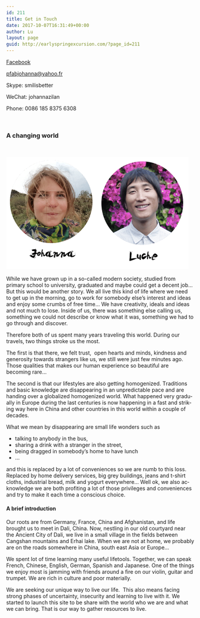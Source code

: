 ```yaml
---
id: 211
title: Get in Touch
date: 2017-10-07T16:31:49+00:00
author: Lu
layout: page
guid: http://earlyspringexcursion.com/?page_id=211
---
```


[Facebook](http://www.facebook.com/pfabjohanna)

<pfabjohanna@yahoo.fr>

Skype: smilisbetter

WeChat: johannazilan

Phone: 0086 185 8375 6308

&nbsp;

### A changing world

&nbsp;

 <img src="/images/uploads/2017/10/20170718_115840-240x300.png" alt="" /><img src="/images/uploads/2017/10/CLA0676-249x300.png" alt="" />

While we have grown up in a so-called modern society, studied from primary school to university, graduated and maybe could get a decent job&#8230; But this would be another story. We all live this kind of life where we need to <span lang="EN-US">get up in the morning, go to work for somebody else&#8217;s interest and ideas and enjoy some crumbs of free time..</span><span lang="EN-US">. We have creativity, ideals and ideas and not much to lose. Inside of us, there was</span><span lang="EN-US"> something else calling us, something we could not describe or know what it was, something we had to go through and discover. </span>

<span lang="EN-US">Therefore both of us spent many years traveling this world. </span>During our travels, two things stroke us the most.

The first is that there, we felt trust,  open hearts and minds, kindness and generosity towards strangers like us, we still were just few minutes ago. Those qualities that makes our human experience so beautiful are becoming rare&#8230;

The second is that o<span lang="EN-US">ur lifestyles are also getting homogenized.</span> T<span lang="EN-US">raditions and basic knowledge are disappearing in an unpredictable pace and are handing over a globalized homogenized world. What happened very gradually in Europe during the last centuries is now happening in a fast and striking way here in China and other countries in this world within a couple of decades.</span>

 <span lang="EN-US">What we mean by disappearing are small life wonders such as </span>

  * <span lang="EN-US">talking to anybody in the bus, </span>
  * <span lang="EN-US">sharing a drink with a stranger in the street, </span>
  * <span lang="EN-US">being dragged in somebody&#8217;s home to have lunch</span>
  * <span lang="EN-US">&#8230; </span>

<span lang="EN-US">and this is replaced by a lot of conveniences so we are numb to this loss. Replaced by home delivery services, big grey buildings, jeans and t-shirt cloths, industrial bread, milk and yogurt everywhere&#8230; Well ok, we also acknowledge we are both profiting a lot of those privileges and conveniences and try to make it each time a conscious choice.</span>

#### A brief introduction

<span lang="EN-US">Our roots are from Germany, France, China and Afghanistan, and life brought us to meet in Dali, China. Now, nestling in our old courtyard near the Ancient City of Dali, we live in a small village in the fields between Cangshan mountains and Erhai lake. When we are not at home, we probably are on the roads somewhere in China, south east Asia or Europe&#8230;</span>

We spent lot of time learning many useful lifetools. Together, we can speak French, Chinese, English, German, Spanish and Japanese. One of the things we enjoy most is jamming with friends around a fire on our violin, guitar and trumpet. We are rich in culture and poor materially.

<span lang="EN-US">We are seeking our unique way to live our life.  This also means facing strong phases of uncertainty, insecurity and learning to live with it. </span>We started to launch this site to be share with the world who we are and what we can bring. That is our way to gather resources to live.

&nbsp;